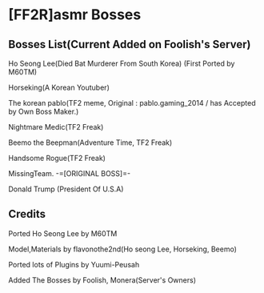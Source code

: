 # [FF2R]asmr Bosses #

## Bosses List(Current Added on Foolish's Server) ##

Ho Seong Lee(Died Bat Murderer From South Korea) 
(First Ported by M60TM)

Horseking(A Korean Youtuber) 

The korean pablo(TF2 meme, Original : pablo.gaming_2014 / has Accepted by Own Boss Maker.)

Nightmare Medic(TF2 Freak)

Beemo the Beepman(Adventure Time, TF2 Freak)

Handsome Rogue(TF2 Freak)  

MissingTeam. -=[ORIGINAL BOSS]=-

Donald Trump (President Of U.S.A)

## Credits 

Ported Ho Seong Lee by M60TM

Model,Materials by flavonothe2nd(Ho seong Lee, Horseking, Beemo)

Ported lots of Plugins by Yuumi-Peusah

Added The Bosses by Foolish, Monera(Server's Owners)
